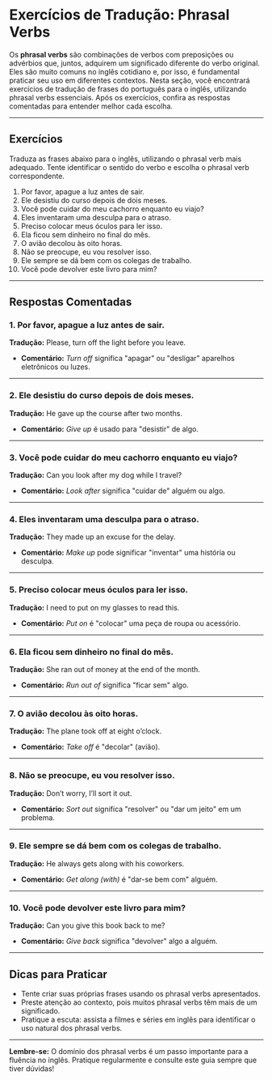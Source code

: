 
# Exercícios de Tradução: Phrasal Verbs

Os **phrasal verbs** são combinações de verbos com preposições ou advérbios que, juntos, adquirem um significado diferente do verbo original. Eles são muito comuns no inglês cotidiano e, por isso, é fundamental praticar seu uso em diferentes contextos. Nesta seção, você encontrará exercícios de tradução de frases do português para o inglês, utilizando phrasal verbs essenciais. Após os exercícios, confira as respostas comentadas para entender melhor cada escolha.

---

## Exercícios

Traduza as frases abaixo para o inglês, utilizando o phrasal verb mais adequado. Tente identificar o sentido do verbo e escolha o phrasal verb correspondente.

1. Por favor, apague a luz antes de sair.
2. Ele desistiu do curso depois de dois meses.
3. Você pode cuidar do meu cachorro enquanto eu viajo?
4. Eles inventaram uma desculpa para o atraso.
5. Preciso colocar meus óculos para ler isso.
6. Ela ficou sem dinheiro no final do mês.
7. O avião decolou às oito horas.
8. Não se preocupe, eu vou resolver isso.
9. Ele sempre se dá bem com os colegas de trabalho.
10. Você pode devolver este livro para mim?

---

## Respostas Comentadas

### 1. Por favor, apague a luz antes de sair.
**Tradução:** Please, turn off the light before you leave.

- **Comentário:** *Turn off* significa "apagar" ou "desligar" aparelhos eletrônicos ou luzes.

---

### 2. Ele desistiu do curso depois de dois meses.
**Tradução:** He gave up the course after two months.

- **Comentário:** *Give up* é usado para "desistir" de algo.

---

### 3. Você pode cuidar do meu cachorro enquanto eu viajo?
**Tradução:** Can you look after my dog while I travel?

- **Comentário:** *Look after* significa "cuidar de" alguém ou algo.

---

### 4. Eles inventaram uma desculpa para o atraso.
**Tradução:** They made up an excuse for the delay.

- **Comentário:** *Make up* pode significar "inventar" uma história ou desculpa.

---

### 5. Preciso colocar meus óculos para ler isso.
**Tradução:** I need to put on my glasses to read this.

- **Comentário:** *Put on* é "colocar" uma peça de roupa ou acessório.

---

### 6. Ela ficou sem dinheiro no final do mês.
**Tradução:** She ran out of money at the end of the month.

- **Comentário:** *Run out of* significa "ficar sem" algo.

---

### 7. O avião decolou às oito horas.
**Tradução:** The plane took off at eight o’clock.

- **Comentário:** *Take off* é "decolar" (avião).

---

### 8. Não se preocupe, eu vou resolver isso.
**Tradução:** Don’t worry, I’ll sort it out.

- **Comentário:** *Sort out* significa "resolver" ou "dar um jeito" em um problema.

---

### 9. Ele sempre se dá bem com os colegas de trabalho.
**Tradução:** He always gets along with his coworkers.

- **Comentário:** *Get along (with)* é "dar-se bem com" alguém.

---

### 10. Você pode devolver este livro para mim?
**Tradução:** Can you give this book back to me?

- **Comentário:** *Give back* significa "devolver" algo a alguém.

---

## Dicas para Praticar

- Tente criar suas próprias frases usando os phrasal verbs apresentados.
- Preste atenção ao contexto, pois muitos phrasal verbs têm mais de um significado.
- Pratique a escuta: assista a filmes e séries em inglês para identificar o uso natural dos phrasal verbs.

---

**Lembre-se:** O domínio dos phrasal verbs é um passo importante para a fluência no inglês. Pratique regularmente e consulte este guia sempre que tiver dúvidas!
```
